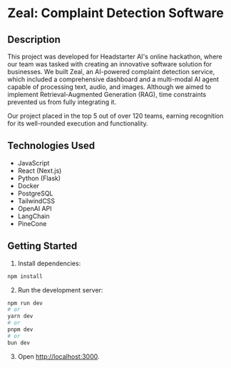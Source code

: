 # Zeal: Complaint Detection Software

## Description

This project was developed for Headstarter AI's online hackathon, where our team was tasked with creating an innovative software solution for businesses. We built Zeal, an AI-powered complaint detection service, which included a comprehensive dashboard and a multi-modal AI agent capable of processing text, audio, and images. Although we aimed to implement Retrieval-Augmented Generation (RAG), time constraints prevented us from fully integrating it.

Our project placed in the top 5 out of over 120 teams, earning recognition for its well-rounded execution and functionality.


## Technologies Used

-   JavaScript
-   React (Next.js)
-   Python (Flask)
-   Docker
-   PostgreSQL
-   TailwindCSS
-   OpenAI API
-   LangChain
-   PineCone


## Getting Started

1. Install dependencies:

```bash
npm install
```

2. Run the development server:

```bash
npm run dev
# or
yarn dev
# or
pnpm dev
# or
bun dev
```

3. Open [http://localhost:3000](http://localhost:3000).

